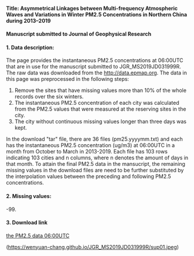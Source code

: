 #### Title: Asymmetrical Linkages between Multi-frequency Atmospheric Waves and Variations in Winter PM2.5 Concentrations in Northern China during 2013–2019
#### Manuscript submitted to Journal of Geophysical Research

#### 1. Data description:
The page provides the instantaneous PM2.5 concentrations at 06:00UTC that are in use for the manuscript submitted to JGR_MS2019JD031999R.
The raw data was downloaded from the http://data.epmap.org. The data in this page was preprocessed in the following steps:
 
1. Remove the sites that have missing values more than 10% of the whole records over the six winters.
2. The instantaneous PM2.5 concentration of each city was calculated from the PM2.5 values that were measured at the reserving sites in the city.
3. The city without continuous missing values longer than three days was kept.

In the download "tar" file, there are 36 files (pm25.yyyymm.txt) and each has the instantaneous PM2.5 concentration (ug/m3) at 06:00UTC in a month from October to March in 2013-2019. Each file has 103 rows indicating 103 cities and n columns, where n denotes the amount of days in that month. To attain the final PM2.5 data in the mansucript, the remaining missing values in the download files are need to be further substituted by the interpolation values between the preceding and following PM2.5 concentrations.

#### 2. Missing values:
-99.

#### 3. Download link
[the PM2.5 data 06:00UTC](https://wenyuan-chang.github.io/JGR_MS2019JD031999R/LCT14UTC06.tar)

(https://wenyuan-chang.github.io/JGR_MS2019JD031999R/sup01.jpeg)
